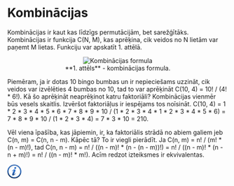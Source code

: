 # Kombinācijas

Kombinācijas ir kaut kas līdzīgs permutācijām, bet sarežģītāks. Kombinācijas ir funkcija C(N, M), kas aprēķina, cik veidos no N lietām var paņemt M lietas. Funkciju var apskatīt 1. attēlā.

<center><img alt="Kombinācijas formula" src="/media/theory/combinations.gif" /></center>

<center>**1. attēls** - kombinācijas formula.</center>

Piemēram, ja ir dotas 10 bingo bumbas un ir nepieciešams uzzināt, cik veidos var izvēlēties 4 bumbas no 10, tad to var aprēķināt C(10, 4) = 10! / (4! * 6!). Kā šo aprēķināt neaprēķinot katru faktoriāli? Kombinācijas vienmēr būs vesels skaitlis. Izvēršot faktoriāļus ir iespējams tos noīsināt. C(10, 4) = 1 * 2 * 3 * 4 * 5 * 6 * 7 * 8 * 9 * 10 / (1 * 2 * 3 * 4 * 1 * 2 * 3 * 4 * 5 * 6) = 7 * 8 * 9 * 10 / (1 * 2 * 3 * 4) = 7 * 3 * 10 = 210.

Vēl viena īpašība, kas jāpiemin, ir, ka faktoriālis strādā no abiem galiem jeb C(n, m) = C(n, n - m). Kāpēc tā? To ir viegli pierādīt. Ja C(n, m) = n! / (m! * (n - m)!), tad C(n, n - m) = n! / ((n - m)! * (n - (n - m))!) = n! / ((n - m)! * (n - n + m)!) = n! / ((n - m)! * m!). Acīm redzot izteiksmes ir ekvivalentas.

<a href="http://en.wikipedia.org/wiki/Combination" target="_blank">![Vairāk informācija](/media/theory/information.png)</a>